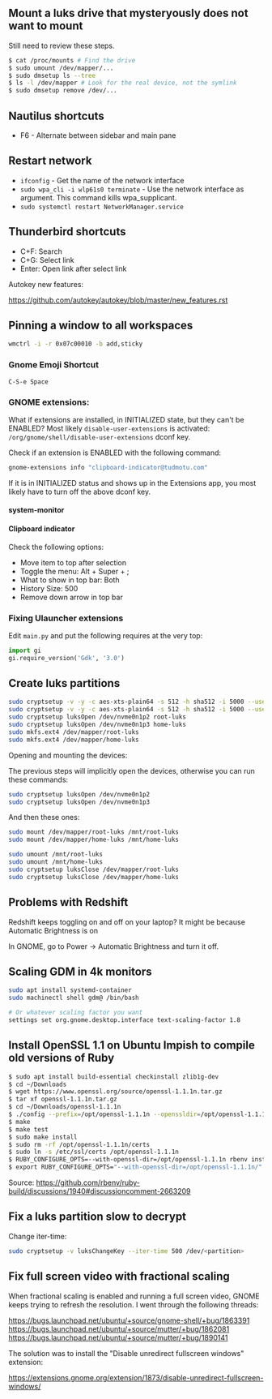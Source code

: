 ## Mount a luks drive that mysteryously does not want to mount

Still need to review these steps.

```bash
$ cat /proc/mounts # Find the drive
$ sudo umount /dev/mapper/...
$ sudo dmsetup ls --tree
$ ls -l /dev/mapper # Look for the real device, not the symlink
$ sudo dmsetup remove /dev/...
```

## Nautilus shortcuts

- F6 - Alternate between sidebar and main pane

## Restart network

- `ifconfig` - Get the name of the network interface
- `sudo wpa_cli -i wlp61s0 terminate` - Use the network interface as argument. This command kills wpa_supplicant.
- `sudo systemctl restart NetworkManager.service`

## Thunderbird shortcuts

- C+F: Search
- C+G: Select link
- Enter: Open link after select link

Autokey new features:

https://github.com/autokey/autokey/blob/master/new_features.rst

## Pinning a window to all workspaces

```sh
wmctrl -i -r 0x07c00010 -b add,sticky
```

### Gnome Emoji Shortcut

`C-S-e Space`

### GNOME extensions:

What if extensions are installed, in INITIALIZED state, but they can't be
ENABLED? Most likely `disable-user-extensions` is activated:
`/org/gnome/shell/disable-user-extensions` dconf key.

Check if an extension is ENABLED with the following command:

```sh
gnome-extensions info "clipboard-indicator@tudmotu.com"
```

If it is in INITIALIZED status and shows up in the Extensions app, you most
likely have to turn off the above dconf key.

#### system-monitor

#### Clipboard indicator

Check the following options:

- Move item to top after selection
- Toggle the menu: Alt + Super + ;
- What to show in top bar: Both
- History Size: 500
- Remove down arrow in top bar

### Fixing Ulauncher extensions

Edit `main.py` and put the following requires at the very top:

```py
import gi
gi.require_version('Gdk', '3.0')
```

## Create luks partitions

```sh
sudo cryptsetup -v -y -c aes-xts-plain64 -s 512 -h sha512 -i 5000 --use-random luksFormat /dev/nvme0n1p2
sudo cryptsetup -v -y -c aes-xts-plain64 -s 512 -h sha512 -i 5000 --use-random luksFormat /dev/nvme0n1p3
sudo cryptsetup luksOpen /dev/nvme0n1p2 root-luks
sudo cryptsetup luksOpen /dev/nvme0n1p3 home-luks
sudo mkfs.ext4 /dev/mapper/root-luks
sudo mkfs.ext4 /dev/mapper/home-luks
```

Opening and mounting the devices:

The previous steps will implicitly open the devices, otherwise you can run these commands:

```sh
sudo cryptsetup luksOpen /dev/nvme0n1p2
sudo cryptsetup luksOpen /dev/nvme0n1p3
```

And then these ones:

```sh
sudo mount /dev/mapper/root-luks /mnt/root-luks
sudo mount /dev/mapper/home-luks /mnt/home-luks

sudo umount /mnt/root-luks
sudo umount /mnt/home-luks
sudo cryptsetup luksClose /dev/mapper/root-luks
sudo cryptsetup luksClose /dev/mapper/home-luks
```

## Problems with Redshift

Redshift keeps toggling on and off on your laptop? It might be because Automatic Brightness is on

In GNOME, go to Power -> Automatic Brightness and turn it off.

## Scaling GDM in 4k monitors

```sh
sudo apt install systemd-container
sudo machinectl shell gdm@ /bin/bash

# Or whatever scaling factor you want
settings set org.gnome.desktop.interface text-scaling-factor 1.8
```

## Install OpenSSL 1.1 on Ubuntu Impish to compile old versions of Ruby

```sh
$ sudo apt install build-essential checkinstall zlib1g-dev
$ cd ~/Downloads
$ wget https://www.openssl.org/source/openssl-1.1.1n.tar.gz
$ tar xf openssl-1.1.1n.tar.gz
$ cd ~/Downloads/openssl-1.1.1n
$ ./config --prefix=/opt/openssl-1.1.1n --openssldir=/opt/openssl-1.1.1n shared zlib
$ make
$ make test
$ sudo make install
$ sudo rm -rf /opt/openssl-1.1.1n/certs
$ sudo ln -s /etc/ssl/certs /opt/openssl-1.1.1n
$ RUBY_CONFIGURE_OPTS=--with-openssl-dir=/opt/openssl-1.1.1n rbenv install VERSION
$ export RUBY_CONFIGURE_OPTS="--with-openssl-dir=/opt/openssl-1.1.1n/"
```

Source: https://github.com/rbenv/ruby-build/discussions/1940#discussioncomment-2663209

## Fix a luks partition slow to decrypt

Change iter-time:

```sh
sudo cryptsetup -v luksChangeKey --iter-time 500 /dev/<partition>
```

## Fix full screen video with fractional scaling

When fractional scaling is enabled and running a full screen video,
GNOME keeps trying to refresh the resolution. I went through the
following threads:

https://bugs.launchpad.net/ubuntu/+source/gnome-shell/+bug/1863391
https://bugs.launchpad.net/ubuntu/+source/mutter/+bug/1862081
https://bugs.launchpad.net/ubuntu/+source/mutter/+bug/1890141

The solution was to install the "Disable unredirect fullscreen
windows" extension:

https://extensions.gnome.org/extension/1873/disable-unredirect-fullscreen-windows/
